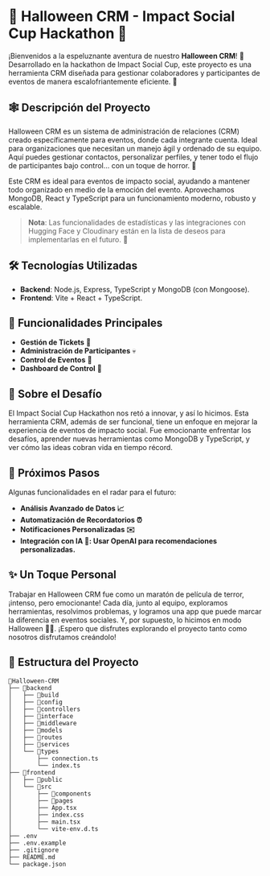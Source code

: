 

# 🎃 Halloween CRM - Impact Social Cup Hackathon 🎃

¡Bienvenidos a la espeluznante aventura de nuestro **Halloween CRM**! 🧛 Desarrollado en la hackathon de Impact Social Cup, este proyecto es una herramienta CRM diseñada para gestionar colaboradores y participantes de eventos de manera escalofriantemente eficiente. 👻

## 🕸️ Descripción del Proyecto

Halloween CRM es un sistema de administración de relaciones (CRM) creado específicamente para eventos, donde cada integrante cuenta. Ideal para organizaciones que necesitan un manejo ágil y ordenado de su equipo. Aquí puedes gestionar contactos, personalizar perfiles, y tener todo el flujo de participantes bajo control... con un toque de horror. 🎃

Este CRM es ideal para eventos de impacto social, ayudando a mantener todo organizado en medio de la emoción del evento. Aprovechamos MongoDB, React y TypeScript para un funcionamiento moderno, robusto y escalable.

> **Nota**: Las funcionalidades de estadísticas y las integraciones con Hugging Face y Cloudinary están en la lista de deseos para implementarlas en el futuro. 🧪

## 🛠️ Tecnologías Utilizadas

- **Backend**: Node.js, Express, TypeScript y MongoDB (con Mongoose).
- **Frontend**: Vite + React + TypeScript.

## 👻 Funcionalidades Principales

- **Gestión de Tickets** 🎫
- **Administración de Participantes** 💀
- **Control de Eventos** 🎉
- **Dashboard de Control** 🧙

## 🎉 Sobre el Desafío

El Impact Social Cup Hackathon nos retó a innovar, y así lo hicimos. Esta herramienta CRM, además de ser funcional, tiene un enfoque en mejorar la experiencia de eventos de impacto social. Fue emocionante enfrentar los desafíos, aprender nuevas herramientas como MongoDB y TypeScript, y ver cómo las ideas cobran vida en tiempo récord.

## 🚧 Próximos Pasos
Algunas funcionalidades en el radar para el futuro:

- **Análisis Avanzado de Datos 📈**
- **Automatización de Recordatorios ⏰**
- **Notificaciones Personalizadas ✉️**
- **Integración con IA 🧠: Usar OpenAI para recomendaciones personalizadas.**

## ✨ Un Toque Personal
Trabajar en Halloween CRM fue como un maratón de película de terror, ¡intenso, pero emocionante! Cada día, junto al equipo, exploramos herramientas, resolvimos problemas, y logramos una app que puede marcar la diferencia en eventos sociales. Y, por supuesto, lo hicimos en modo Halloween 🎃👻. ¡Espero que disfrutes explorando el proyecto tanto como nosotros disfrutamos creándolo!

## 📂 Estructura del Proyecto

```plaintext
📂Halloween-CRM
├── 📂backend
│   ├── 📂build
│   ├── 📂config
│   ├── 📂controllers 
│   ├── 📂interface
│   ├── 📂middleware
│   ├── 📂models
│   ├── 📂routes
│   ├── 📂services
│   └── 📂types
│       ├── connection.ts
│       └── index.ts
├── 📂frontend
│   ├── 📂public
│   └── 📂src
│       ├── 📂components
│       ├── 📂pages
│       ├── App.tsx
│       ├── index.css
│       ├── main.tsx
│       └── vite-env.d.ts
├── .env
├── .env.example
├── .gitignore
├── README.md
└── package.json